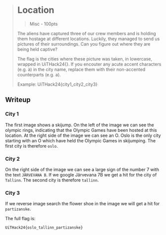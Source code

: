 > # Location
> > Misc - 100pts
>
> The aliens have captured three of our crew members and is holding them hostage at different locations. Luckily, they managed to send us pictures of their surroundings. Can you figure out where they are being held captive?
>
> The flag is the cities where these picture was taken, in lowercase, wrapped in UiTHack24{}. If you encouter any acute accent characters (e.g. à) in the city name, replace them with their non-accented counterparts (e.g. a).
>
> Example: UiTHack24{city1_city2_city3}

## Writeup
### City 1
The first image shows a skijump. On the left of the image we can see the olympic rings, indicating that the Olympic Games have been hosted at this location. At the right side of the image we can see an O. Oslo is the only city starting with an O which have held the Olympic Games in skijumping. The first city is therefore `oslo`.

### City 2
On the right side of the image we can see a large sign of the number 7 with the text `JÄRVEVANA B`. If we google Järvevana 7B we get a hit for the city of `Tallinn`. The second city is therefore `tallinn`.

### City 3
If we reverse image search the flower shoe in the image we will get a hit for `partizanske`.

The full flag is:
```
UiTHack24{oslo_tallinn_partizanske}
```